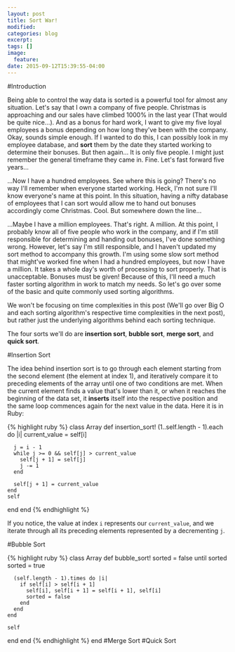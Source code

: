 ```yaml
---
layout: post
title: Sort War!
modified:
categories: blog
excerpt:
tags: []
image:
  feature:
date: 2015-09-12T15:39:55-04:00
---
```


#Introduction

Being able to control the way data is sorted is a powerful tool for almost any situation. Let's say that I own a company of five people. Christmas is approaching and our sales have climbed 1000% in the last year (That would be quite nice...). And as a bonus for hard work, I want to give my five loyal employees a bonus depending on how long they've been with the company. Okay, sounds simple enough. If I wanted to do this, I can possibly look in my employee database, and **sort** them by the date they started working to determine their bonuses. But then again... It is only five people. I might just remember the general timeframe they came in. Fine. Let's fast forward five years...

...Now I have a hundred employees. See where this is going? There's no way I'll remember when everyone started working. Heck, I'm not sure I'll know everyone's name at this point. In this situation, having a nifty database of employees that I can sort would allow me to hand out bonuses accordingly come Christmas. Cool. But somewhere down the line...

...Maybe I have a million employees. That's right. A million. At this point, I probably know all of five people who work in the company, and if I'm still responsible for determining and handing out bonuses, I've done something wrong. However, let's say I'm still responsible, and I haven't updated my sort method to accompany this growth. I'm using some slow sort method that might've worked fine when I had a hundred employees, but now I have a million. It takes a whole day's worth of processing to sort properly. That is unacceptable. Bonuses must be given! Because of this, I'll need a much faster sorting algorithm in work to match my needs. So let's go over some of the basic and quite commonly used sorting algorithms.

We won't be focusing on time complexities in this post (We'll go over Big O and each sorting algorithm's respective time complexities in the next post), but rather just the underlying algorithms behind each sorting technique.

The four sorts we'll do are **insertion sort**, **bubble sort**, **merge sort**, and **quick sort**.

#Insertion Sort

The idea behind insertion sort is to go through each element starting from the second element (the element at index 1), and iteratively compare it to preceding elements of the array until one of two conditions are met. When the current element finds a value that's lower than it, or when it reaches the beginning of the data set, it **inserts** itself into the respective position and the same loop commences again for the next value in the data. Here it is in Ruby:

{% highlight ruby %}
class Array
  def insertion_sort!
    (1..self.length - 1).each do |i|
      current_value = self[i]

      j = i - 1
      while j >= 0 && self[j] > current_value
        self[j + 1] = self[j]
        j -= 1
      end

      self[j + 1] = current_value
    end
    self
  end
end
{% endhighlight %}

If you notice, the value at index `i` represents our `current_value`, and we iterate through all its preceding elements represented by a decrementing `j`.

#Bubble Sort

{% highlight ruby %}
class Array
  def bubble_sort!
    sorted = false
    until sorted
      sorted = true

      (self.length - 1).times do |i|
        if self[i] > self[i + 1]
          self[i], self[i + 1] = self[i + 1], self[i]
          sorted = false
        end
      end
    end

    self
  end
end
{% endhighlight %}
end
#Merge Sort
#Quick Sort
